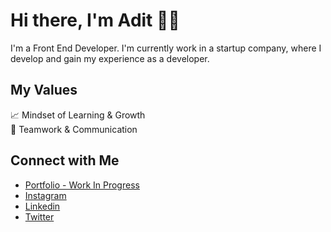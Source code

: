 # Hi there, I'm Adit 👋🏻

I'm a Front End Developer. I'm currently work in a startup company, where I develop and gain my experience as a developer.


## My Values

📈 Mindset of Learning & Growth <br/>
🙌 Teamwork & Communication


## Connect with Me

* [Portfolio - Work In Progress](https://www.iniadit.com/)
* [Instagram](https://www.instagram.com/adit739/)
* [Linkedin](https://www.linkedin.com/in/arieadityanugraha/)
* [Twitter](https://twitter.com/arie739)

<!--
**arieaditya/arieaditya** is a ✨ _special_ ✨ repository because its `README.md` (this file) appears on your GitHub profile.

Here are some ideas to get you started:

- 🔭 I’m currently working on ...
- 🌱 I’m currently learning ...
- 👯 I’m looking to collaborate on ...
- 🤔 I’m looking for help with ...
- 💬 Ask me about ...
- 📫 How to reach me: ...
- 😄 Pronouns: ...
- ⚡ Fun fact: ...
-->

